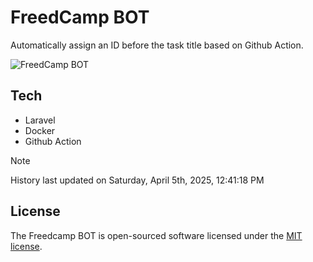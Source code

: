 # FreedCamp BOT

Automatically assign an ID before the task title based on Github Action.

![FreedCamp BOT](https://repository-images.githubusercontent.com/737932867/7d34798b-2680-471c-b089-a78a718d3d6a)

## Tech

- Laravel
- Docker
- Github Action

> [!NOTE]  
> History last updated on Saturday, April 5th, 2025, 12:41:18 PM

## License

The Freedcamp BOT is open-sourced software licensed under the [MIT license](https://opensource.org/licenses/MIT).
